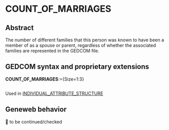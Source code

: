 ﻿# COUNT_OF_MARRIAGES
## Abstract
The number of different families that this person was known to have been a member of as a spouse or
parent, regardless of whether the associated families are represented in the GEDCOM file.


## GEDCOM syntax and proprietary extensions

**COUNT_OF_MARRIAGES**:={Size=1:3}
<pre>
</pre>
Used in <a href=Ged.INDIVIDUAL_ATTRIBUTE_STRUCTURE.md>INDIVIDUAL_ATTRIBUTE_STRUCTURE</a><br />


## Geneweb behavior



🚧 to be continued/checked

